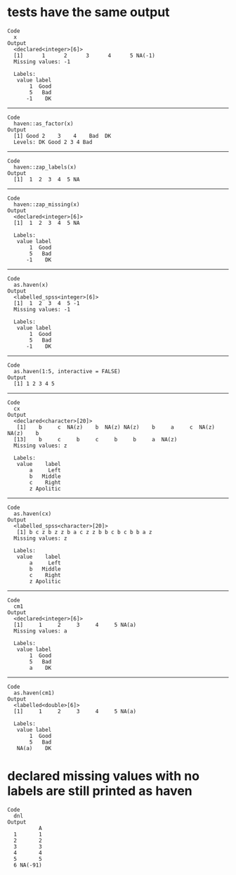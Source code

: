 # tests have the same output

    Code
      x
    Output
      <declared<integer>[6]>
      [1]      1      2      3      4      5 NA(-1)
      Missing values: -1
      
      Labels:
       value label
           1  Good
           5   Bad
          -1    DK

---

    Code
      haven::as_factor(x)
    Output
      [1] Good 2    3    4    Bad  DK  
      Levels: DK Good 2 3 4 Bad

---

    Code
      haven::zap_labels(x)
    Output
      [1]  1  2  3  4  5 NA

---

    Code
      haven::zap_missing(x)
    Output
      <declared<integer>[6]>
      [1]  1  2  3  4  5 NA
      
      Labels:
       value label
           1  Good
           5   Bad
          -1    DK

---

    Code
      as.haven(x)
    Output
      <labelled_spss<integer>[6]>
      [1]  1  2  3  4  5 -1
      Missing values: -1
      
      Labels:
       value label
           1  Good
           5   Bad
          -1    DK

---

    Code
      as.haven(1:5, interactive = FALSE)
    Output
      [1] 1 2 3 4 5

---

    Code
      cx
    Output
      <declared<character>[20]>
       [1]    b     c  NA(z)    b  NA(z) NA(z)    b     a     c  NA(z) NA(z)    b 
      [13]    b     c     b     c     b     b     a  NA(z)
      Missing values: z
      
      Labels:
       value    label
           a     Left
           b   Middle
           c    Right
           z Apolitic

---

    Code
      as.haven(cx)
    Output
      <labelled_spss<character>[20]>
       [1] b c z b z z b a c z z b b c b c b b a z
      Missing values: z
      
      Labels:
       value    label
           a     Left
           b   Middle
           c    Right
           z Apolitic

---

    Code
      cm1
    Output
      <declared<integer>[6]>
      [1]     1     2     3     4     5 NA(a)
      Missing values: a
      
      Labels:
       value label
           1  Good
           5   Bad
           a    DK

---

    Code
      as.haven(cm1)
    Output
      <labelled<double>[6]>
      [1]     1     2     3     4     5 NA(a)
      
      Labels:
       value label
           1  Good
           5   Bad
       NA(a)    DK

# declared missing values with no labels are still printed as haven

    Code
      dnl
    Output
              A
      1       1
      2       2
      3       3
      4       4
      5       5
      6 NA(-91)

